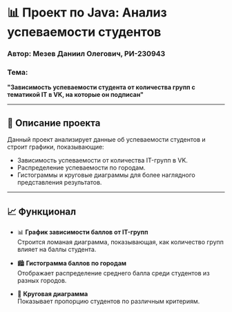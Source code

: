 # 📊 Проект по Java: Анализ успеваемости студентов  

### **Автор**: Мезев Даниил Олегович, РИ-230943  
### **Тема**:  
**"Зависимость успеваемости студента от количества групп с тематикой IT в VK, на которые он подписан"**

---

## 📌 **Описание проекта**  
Данный проект анализирует данные об успеваемости студентов и строит графики, показывающие:  
- Зависимость успеваемости от количества IT-групп в VK.  
- Распределение успеваемости по городам.  
- Гистограммы и круговые диаграммы для более наглядного представления результатов.  

---

## 📈 **Функционал**  
- 📊 **График зависимости баллов от IT-групп**  
  Строится ломаная диаграмма, показывающая, как количество групп влияет на баллы студента.  

- 🏙️ **Гистограмма баллов по городам**  
  Отображает распределение среднего балла среди студентов из разных городов.  

- 🍰 **Круговая диаграмма**  
  Показывает пропорцию студентов по различным критериям.  

